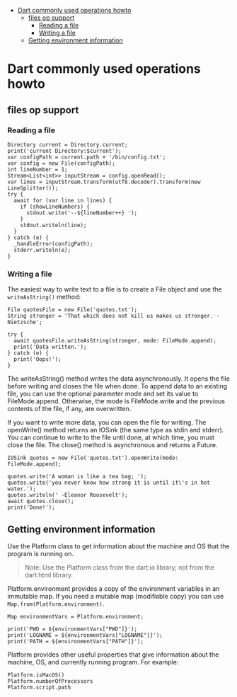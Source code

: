 <!-- TOC -->

- [Dart commonly used operations howto](#dart-commonly-used-operations-howto)
    - [files op support](#files-op-support)
        - [Reading a file](#reading-a-file)
        - [Writing a file](#writing-a-file)
    - [Getting environment information](#getting-environment-information)

<!-- /TOC -->
# Dart commonly used operations howto

## files op support

### Reading a file

    Directory current = Directory.current;
    print('current Directory:$current');
    var configPath = current.path + '/bin/config.txt';
    var config = new File(configPath);
    int lineNumber = 1;
    Stream<List<int>> inputStream = config.openRead();
    var lines = inputStream.transform(utf8.decoder).transform(new LineSplitter());
    try {
      await for (var line in lines) {
        if (showLineNumbers) {
          stdout.write('--${lineNumber++} ');
        }
        stdout.writeln(line);
      }
    } catch (e) {
      _handleError(configPath);
      stderr.writeln(e);
    }

### Writing a file

The easiest way to write text to a file is to create a File object and use the `writeAsString()` method:

    File quotesFile = new File('quotes.txt');
    String stronger = 'That which does not kill us makes us stronger. -Nietzsche';

    try {
      await quotesFile.writeAsString(stronger, mode: FileMode.append);
      print('Data written.');
    } catch (e) {
      print('Oops!');
    }
    
The writeAsString() method writes the data asynchronously. It opens the file before writing and closes the file when done. To append data to an existing file, you can use the optional parameter mode and set its value to FileMode.append. Otherwise, the mode is FileMode.write and the previous contents of the file, if any, are overwritten.

If you want to write more data, you can open the file for writing. The openWrite() method returns an IOSink (the same type as stdin and stderr). You can continue to write to the file until done, at which time, you must close the file. The close() method is asynchronous and returns a Future.

    IOSink quotes = new File('quotes.txt').openWrite(mode: FileMode.append);

    quotes.write('A woman is like a tea bag; ');
    quotes.write('you never know how strong it is until it\'s in hot water.');
    quotes.writeln(' -Eleanor Roosevelt');
    await quotes.close();
    print('Done!');

## Getting environment information
Use the Platform class to get information about the machine and OS that the program is running on. 
> Note: Use the Platform class from the dart:io library, not from the dart:html library.

Platform.environment provides a copy of the environment variables in an immutable map. If you need a mutable map (modifiable copy) you can use `Map.from(Platform.environment)`.

    Map environmentVars = Platform.environment;

    print('PWD = ${environmentVars["PWD"]}');
    print('LOGNAME = ${environmentVars["LOGNAME"]}');
    print('PATH = ${environmentVars["PATH"]}');

Platform provides other useful properties that give information about the machine, OS, and currently running program. For example:

    Platform.isMacOS()
    Platform.numberOfProcessors
    Platform.script.path
